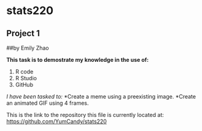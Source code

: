 # stats220
## Project 1
##by Emily Zhao

**This task is to demostrate my knowledge in the use of:**
1) R code
2) R Studio
3) GitHub

*I have been tasked to:*
*Create a meme using a preexisting image.
*Create an animated GIF using 4 frames.

This is the link to the repository this file is currently located at: <https://github.com/YumCandy/stats220>
